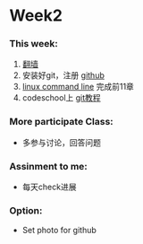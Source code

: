 # Week2


### This week:

1. [翻墙](https://www.cloudtizi.com)
2. 安装好git，注册 [github](http://github.com)
3. [linux command line](http://billie66.github.io/TLCL/book/) 完成前11章
4. codeschool上 [git教程](https://try.github.io/levels/1/challenges/1)


### More participate Class:

* 多参与讨论，回答问题


### Assinment to me:
* 每天check进展

### Option:
* Set photo for github



